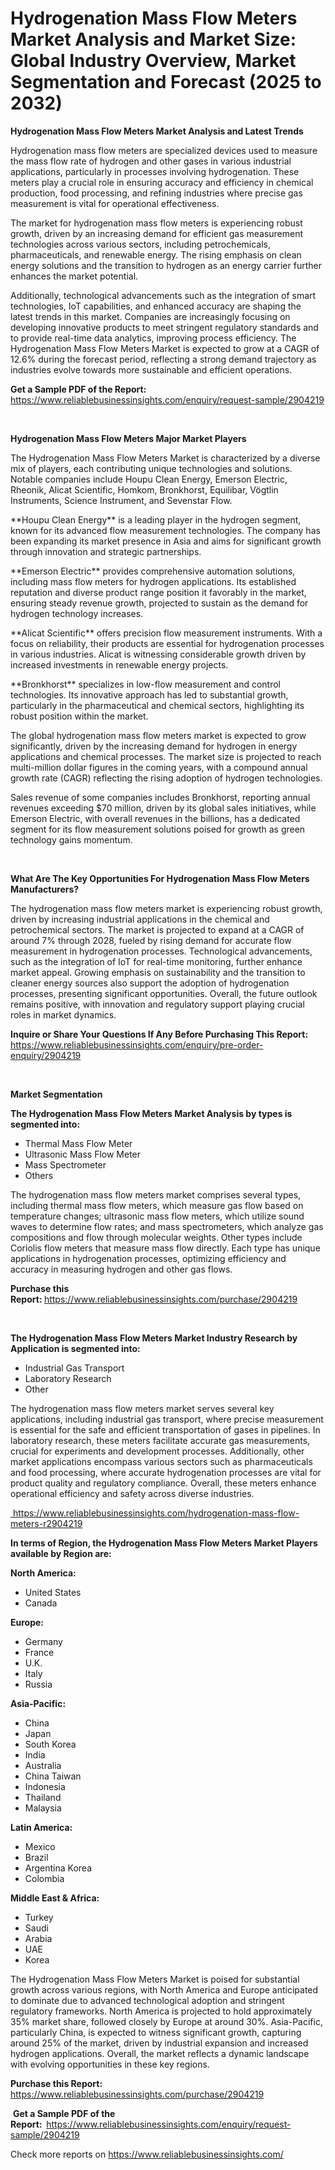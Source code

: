 <p><h1>Hydrogenation Mass Flow Meters Market Analysis and Market Size: Global Industry Overview, Market Segmentation and Forecast (2025 to 2032)</h1></p><p><strong>Hydrogenation Mass Flow Meters Market Analysis and Latest Trends</strong></p>
<p><p>Hydrogenation mass flow meters are specialized devices used to measure the mass flow rate of hydrogen and other gases in various industrial applications, particularly in processes involving hydrogenation. These meters play a crucial role in ensuring accuracy and efficiency in chemical production, food processing, and refining industries where precise gas measurement is vital for operational effectiveness.</p><p>The market for hydrogenation mass flow meters is experiencing robust growth, driven by an increasing demand for efficient gas measurement technologies across various sectors, including petrochemicals, pharmaceuticals, and renewable energy. The rising emphasis on clean energy solutions and the transition to hydrogen as an energy carrier further enhances the market potential. </p><p>Additionally, technological advancements such as the integration of smart technologies, IoT capabilities, and enhanced accuracy are shaping the latest trends in this market. Companies are increasingly focusing on developing innovative products to meet stringent regulatory standards and to provide real-time data analytics, improving process efficiency. The Hydrogenation Mass Flow Meters Market is expected to grow at a CAGR of 12.6% during the forecast period, reflecting a strong demand trajectory as industries evolve towards more sustainable and efficient operations.</p></p>
<p><strong>Get a Sample PDF of the Report:&nbsp;</strong> <a href="https://www.reliablebusinessinsights.com/enquiry/request-sample/2904219?utm_campaign=2318&utm_medium=2&utm_source=Github&utm_content=ia&utm_term=11032025&utm_id=hydrogenation-mass-flow-meters">https://www.reliablebusinessinsights.com/enquiry/request-sample/2904219</a></p>
<p>&nbsp;</p>
<p><strong>Hydrogenation Mass Flow Meters Major Market Players</strong></p>
<p><p>The Hydrogenation Mass Flow Meters Market is characterized by a diverse mix of players, each contributing unique technologies and solutions. Notable companies include Houpu Clean Energy, Emerson Electric, Rheonik, Alicat Scientific, Homkom, Bronkhorst, Equilibar, Vögtlin Instruments, Science Instrument, and Sevenstar Flow.</p><p>**Houpu Clean Energy** is a leading player in the hydrogen segment, known for its advanced flow measurement technologies. The company has been expanding its market presence in Asia and aims for significant growth through innovation and strategic partnerships.</p><p>**Emerson Electric** provides comprehensive automation solutions, including mass flow meters for hydrogen applications. Its established reputation and diverse product range position it favorably in the market, ensuring steady revenue growth, projected to sustain as the demand for hydrogen technology increases.</p><p>**Alicat Scientific** offers precision flow measurement instruments. With a focus on reliability, their products are essential for hydrogenation processes in various industries. Alicat is witnessing considerable growth driven by increased investments in renewable energy projects.</p><p>**Bronkhorst** specializes in low-flow measurement and control technologies. Its innovative approach has led to substantial growth, particularly in the pharmaceutical and chemical sectors, highlighting its robust position within the market.</p><p>The global hydrogenation mass flow meters market is expected to grow significantly, driven by the increasing demand for hydrogen in energy applications and chemical processes. The market size is projected to reach multi-million dollar figures in the coming years, with a compound annual growth rate (CAGR) reflecting the rising adoption of hydrogen technologies.</p><p>Sales revenue of some companies includes Bronkhorst, reporting annual revenues exceeding $70 million, driven by its global sales initiatives, while Emerson Electric, with overall revenues in the billions, has a dedicated segment for its flow measurement solutions poised for growth as green technology gains momentum.</p></p>
<p>&nbsp;</p>
<p><strong>What Are The Key Opportunities For Hydrogenation Mass Flow Meters Manufacturers?</strong></p>
<p><p>The hydrogenation mass flow meters market is experiencing robust growth, driven by increasing industrial applications in the chemical and petrochemical sectors. The market is projected to expand at a CAGR of around 7% through 2028, fueled by rising demand for accurate flow measurement in hydrogenation processes. Technological advancements, such as the integration of IoT for real-time monitoring, further enhance market appeal. Growing emphasis on sustainability and the transition to cleaner energy sources also support the adoption of hydrogenation processes, presenting significant opportunities. Overall, the future outlook remains positive, with innovation and regulatory support playing crucial roles in market dynamics.</p></p>
<p><strong>Inquire or Share Your Questions If Any Before Purchasing This Report:</strong> <a href="https://www.reliablebusinessinsights.com/enquiry/pre-order-enquiry/2904219?utm_campaign=2318&utm_medium=2&utm_source=Github&utm_content=ia&utm_term=11032025&utm_id=hydrogenation-mass-flow-meters">https://www.reliablebusinessinsights.com/enquiry/pre-order-enquiry/2904219</a></p>
<p>&nbsp;</p>
<p><strong>Market Segmentation</strong></p>
<p><strong>The Hydrogenation Mass Flow Meters Market Analysis by types is segmented into:</strong></p>
<p><ul><li>Thermal Mass Flow Meter</li><li>Ultrasonic Mass Flow Meter</li><li>Mass Spectrometer</li><li>Others</li></ul></p>
<p><p>The hydrogenation mass flow meters market comprises several types, including thermal mass flow meters, which measure gas flow based on temperature changes; ultrasonic mass flow meters, which utilize sound waves to determine flow rates; and mass spectrometers, which analyze gas compositions and flow through molecular weights. Other types include Coriolis flow meters that measure mass flow directly. Each type has unique applications in hydrogenation processes, optimizing efficiency and accuracy in measuring hydrogen and other gas flows.</p></p>
<p><strong>Purchase this Report:&nbsp;</strong><a href="https://www.reliablebusinessinsights.com/purchase/2904219?utm_campaign=2318&utm_medium=2&utm_source=Github&utm_content=ia&utm_term=11032025&utm_id=hydrogenation-mass-flow-meters">https://www.reliablebusinessinsights.com/purchase/2904219</a></p>
<p>&nbsp;</p>
<p><strong>The Hydrogenation Mass Flow Meters Market Industry Research by Application is segmented into:</strong></p>
<p><ul><li>Industrial Gas Transport</li><li>Laboratory Research</li><li>Other</li></ul></p>
<p><p>The hydrogenation mass flow meters market serves several key applications, including industrial gas transport, where precise measurement is essential for the safe and efficient transportation of gases in pipelines. In laboratory research, these meters facilitate accurate gas measurements, crucial for experiments and development processes. Additionally, other market applications encompass various sectors such as pharmaceuticals and food processing, where accurate hydrogenation processes are vital for product quality and regulatory compliance. Overall, these meters enhance operational efficiency and safety across diverse industries.</p></p>
<p><a href="https://www.reliablebusinessinsights.com/hydrogenation-mass-flow-meters-r2904219?utm_campaign=2318&utm_medium=2&utm_source=Github&utm_content=ia&utm_term=11032025&utm_id=hydrogenation-mass-flow-meters">&nbsp;https://www.reliablebusinessinsights.com/hydrogenation-mass-flow-meters-r2904219</a></p>
<p><strong>In terms of Region, the Hydrogenation Mass Flow Meters Market Players available by Region are:</strong></p>
<p>
    <p> <strong> North America: </strong>
        <ul>
            <li>United States</li>
            <li>Canada</li>
        </ul>
        </p> 
    <p> <strong> Europe: </strong>
        <ul>
            <li>Germany</li>
            <li>France</li>
            <li>U.K.</li>
            <li>Italy</li>
            <li>Russia</li>
        </ul>
        </p> 
    <p> <strong> Asia-Pacific: </strong>
        <ul>
            <li>China</li>
            <li>Japan</li>
            <li>South Korea</li>
            <li>India</li>
            <li>Australia</li>
            <li>China Taiwan</li>
            <li>Indonesia</li>
            <li>Thailand</li>
            <li>Malaysia</li>
        </ul>
        </p> 
    <p> <strong> Latin America: </strong>
        <ul>
            <li>Mexico</li>
            <li>Brazil</li>
            <li>Argentina Korea</li>
            <li>Colombia</li>
        </ul>
        </p> 
    <p> <strong> Middle East & Africa: </strong>
        <ul>
            <li>Turkey</li>
            <li>Saudi</li>
            <li>Arabia</li>
            <li>UAE</li>
            <li>Korea</li>
        </ul>
    </p>
    </p>
<p><p>The Hydrogenation Mass Flow Meters Market is poised for substantial growth across various regions, with North America and Europe anticipated to dominate due to advanced technological adoption and stringent regulatory frameworks. North America is projected to hold approximately 35% market share, followed closely by Europe at around 30%. Asia-Pacific, particularly China, is expected to witness significant growth, capturing around 25% of the market, driven by industrial expansion and increased hydrogen applications. Overall, the market reflects a dynamic landscape with evolving opportunities in these key regions.</p></p>
<p><strong>Purchase this Report: </strong><a href="https://www.reliablebusinessinsights.com/purchase/2904219?utm_campaign=2318&utm_medium=2&utm_source=Github&utm_content=ia&utm_term=11032025&utm_id=hydrogenation-mass-flow-meters">https://www.reliablebusinessinsights.com/purchase/2904219</a></p>
<p>&nbsp;<strong>Get a Sample PDF of the Report:&nbsp;&nbsp;</strong><a href="https://www.reliablebusinessinsights.com/enquiry/request-sample/2904219?utm_campaign=2318&utm_medium=2&utm_source=Github&utm_content=ia&utm_term=11032025&utm_id=hydrogenation-mass-flow-meters">https://www.reliablebusinessinsights.com/enquiry/request-sample/2904219</a></p>
<p><strong></strong></p>
<p>Check more reports on <a href="https://www.reliablebusinessinsights.com/?utm_campaign=2318&utm_medium=2&utm_source=Github&utm_content=ia&utm_term=11032025&utm_id=hydrogenation-mass-flow-meters">https://www.reliablebusinessinsights.com/</a></p>